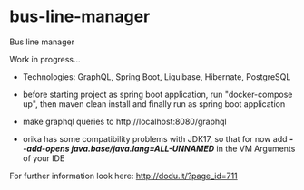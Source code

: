 # bus-line-manager
Bus line manager

Work in progress...

-  Technologies: GraphQL, Spring Boot, Liquibase, Hibernate, PostgreSQL

- before starting project as spring boot application, run "docker-compose up", then maven clean install and finally run as spring boot application

- make graphql queries to http://localhost:8080/graphql

- orika has some compatibility problems with JDK17, so that for now add 
  **_--add-opens java.base/java.lang=ALL-UNNAMED_**
  in the VM Arguments of your IDE

For further information look here: http://dodu.it/?page_id=711
